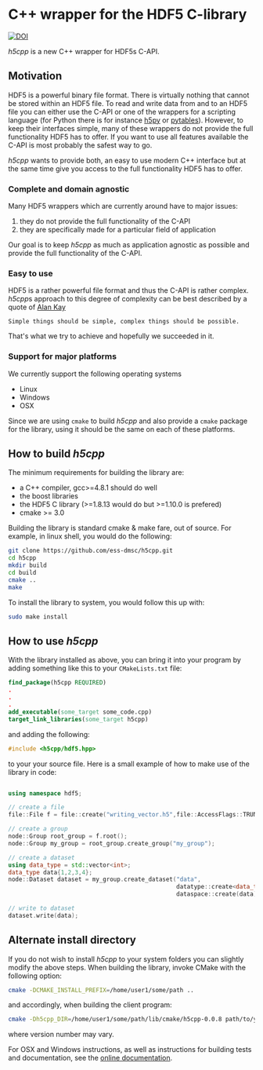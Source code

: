 # C++ wrapper for the HDF5 C-library

[![DOI](https://zenodo.org/badge/99373936.svg)](https://zenodo.org/badge/latestdoi/99373936)


*h5cpp* is a new C++ wrapper for HDF5s C-API. 

## Motivation

HDF5 is a powerful binary file format. There is virtually nothing that cannot 
be stored within an HDF5 file. To read and write data from and to an HDF5 file
you can either use the C-API or one of the wrappers for a scripting language 
(for Python there is for instance [h5py](http://www.h5py.org/) or 
[pytables](http://www.pytables.org/)). However, to keep their interfaces 
simple, many of these wrappers do not provide the full functionality HDF5 
has to offer. If you want to use all features available the C-API is most 
probably the safest way to go. 

*h5cpp* wants to provide both, an easy to use modern C++ interface but at the 
same time give you access to the full functionality HDF5 has to offer. 


### Complete and domain agnostic 

Many HDF5 wrappers which are currently around have to major issues:

1. they do not provide the full functionality of the C-API
2. they are specifically made for a particular field of application

Our goal is to keep *h5cpp* as much as application agnostic as possible and 
provide the full functionality of the C-API. 

### Easy to use 

HDF5 is a rather powerful file format and thus the C-API is rather complex. 
*h5cpp*s approach to this degree of complexity can be best described by a quote 
of [Alan Kay](http://startupquote.com/post/5626579141)

    Simple things should be simple, complex things should be possible.
    
That's what we try to achieve and hopefully we succeeded in it. 

### Support for major platforms 

We currently support the following operating systems 

* Linux
* Windows 
* OSX

Since we are using `cmake` to build *h5cpp* and also provide a `cmake` package 
for the library, using it should be the same on each of these platforms.  

## How to build *h5cpp*

The minimum requirements for building the library are:

* a C++ compiler, gcc>=4.8.1 should do well
* the boost libraries
* the HDF5 C library (>=1.8.13 would do but >=1.10.0 is prefered)
* cmake >= 3.0

Building the library is standard cmake & make fare, out of source. For example,
in linux shell, you would do the following:

```bash
git clone https://github.com/ess-dmsc/h5cpp.git
cd h5cpp
mkdir build
cd build
cmake ..
make
```

To install the library to system, you would follow this up with:
```bash
sudo make install
```

## How to use *h5cpp*

With the library installed as above, you can bring it into your program by adding something
like this to your `CMakeLists.txt` file: 
```cmake
find_package(h5cpp REQUIRED)
.
.
.
add_executable(some_target some_code.cpp)
target_link_libraries(some_target h5cpp)
```
and adding the following:
```cpp
#include <h5cpp/hdf5.hpp>
```
to your your source file.
Here is a small example of how to make use of the library in code:

```cpp

using namespace hdf5;

// create a file
file::File f = file::create("writing_vector.h5",file::AccessFlags::TRUNCATE);

// create a group
node::Group root_group = f.root();
node::Group my_group = root_group.create_group("my_group");

// create a dataset
using data_type = std::vector<int>;
data_type data{1,2,3,4};
node::Dataset dataset = my_group.create_dataset("data",
                                                datatype::create<data_type>(),
                                                dataspace::create(data));

// write to dataset
dataset.write(data);
```

## Alternate install directory

If you do not wish to install *h5cpp* to your system folders you can slightly modify the
above steps. When building the library, invoke CMake with the following option:

```bash
cmake -DCMAKE_INSTALL_PREFIX=/home/user1/some/path ..
```
and accordingly, when building the client program:
```bash
cmake -Dh5cpp_DIR=/home/user1/some/path/lib/cmake/h5cpp-0.0.8 path/to/your/source
```
where version number may vary.

For OSX and Windows instructions, as well as instructions for building tests and documentation,
see the [online documentation](https://ess-dmsc.github.io/h5cpp/index.html).

